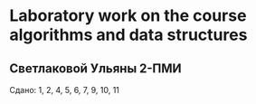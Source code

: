 # Laboratory work on the course algorithms and data structures
## Светлаковой Ульяны 2-ПМИ
Сдано:
1, 2, 4, 5, 6, 7, 9, 10, 11
